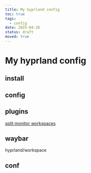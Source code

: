 ```yaml
---
title: My hyprland config
toc: true
tags:
  - config
date: 2025-04-26
status: draft
moved: true
---
```


# My hyprland config

## install

## config

## plugins

[split monitor workspaces](https://github.com/Duckonaut/split-monitor-workspaces)

## waybar

hyprland/workspace

## conf
